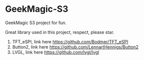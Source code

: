 # GeekMagic-S3
GeekMagic S3 project for fun.









Great library used in this project, respect, please star.
1. TFT_eSPI, link here https://github.com/Bodmer/TFT_eSPI
2. Button2, link here https://github.com/LennartHennigs/Button2
3. LVGL, link here https://github.com/lvgl/lvgl
